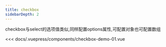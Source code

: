 ```yaml
---
title: checkbox
sidebarDepth: 2
---
```


checkbox与select的选项值类似,同样配置options属性,可配置对象也可配置数组

<demo-block>

<checkbox-demo-01 slot="source"></checkbox-demo-01>

<<< docs/.vuepress/components/checkbox-demo-01.vue

</demo-block>

